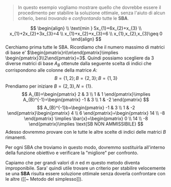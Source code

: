 > In questo esempio vogliamo mostrare quello che dovrebbe essere il procedimento per stabilire la soluzione ottimale, senza l'aiuto di alcun criterio, bensì *trovando* e *confrontando* tutte le **SBA**.


$$
\begin{align} \\
\text{min } 5x_{1}+6x_{2}+x_{3} \\
x_{1}+2x_{2}+3x_{3}=4 \\
x_{1}+x_{2}+x_{3}=6 \\
x_{1},x_{2},x_{3}\geq 0
\end{align}
$$
Cerchiamo prima tutte le SBA.
Ricordiamo che il numero massimo di matrici di base e' $\begin{pmatrix}n\\m\end{pmatrix}\implies \begin{pmatrix}3\\2\end{pmatrix}=3$.
Quindi possiamo scegliere da 3 diverse matrici di base $A_{B}$ ottenute dalla seguente scelta di indici che corrispondono alle colonne della matrice $A$:
$$
B=\{ 1,2 \};B=\{ 2,3 \};B=\{ 1,3 \}
$$
Prendiamo per iniziare $B=\{ 2,3 \},N=\{ 1 \}$.
$$
A_{B}=\begin{pmatrix}
2 & 3 \\
1 & 1
\end{pmatrix}\implies A_{B}^{-1}=\begin{pmatrix}
-1 & 3 \\
1 & -2
\end{pmatrix}
$$
$$
A_{B}^{-1}b=\begin{pmatrix}
-1 & 3 \\
1 & -2
\end{pmatrix}\begin{pmatrix}
4 \\
6
\end{pmatrix}=\begin{pmatrix}
14 \\
-8
\end{pmatrix} \implies \bar{x}=\begin{pmatrix}
0 \\
14 \\
-8
\end{pmatrix}\implies \text{SB NON AMMISSIBILE}
$$
Adesso dovremmo provare con le tutte le altre scelte di indici delle matrici $B$ rimanenti.

Per ogni SBA che troviamo in questo modo, dovremmo sostituirla all'interno della funzione obiettivo e verificare la "migliore" per confronto.

Capiamo che per grandi valori di $n$ ed $m$ questo metodo diventa improponibile. Sara' quindi utile trovare un criterio per stabilire velocemente se una **SBA** risulta essere soluzione ottimale senza doverla confrontare con le altre ([[~ Metodo del simplesso]]).
